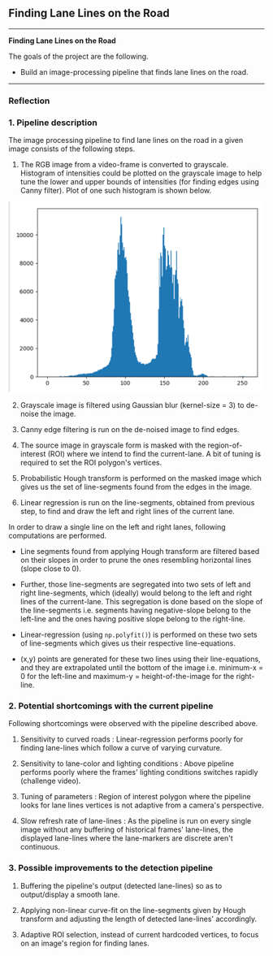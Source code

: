 ## **Finding Lane Lines on the Road**

---

**Finding Lane Lines on the Road**

The goals of the project are the following.
* Build an image-processing pipeline that finds lane lines on the road.

---

### Reflection

### 1. Pipeline description

The image processing pipeline to find lane lines on the road in a given image consists of the following steps.

  1. The RGB image from a video-frame is converted to grayscale.
  Histogram of intensities could be plotted on the grayscale image to help tune
  the lower and upper bounds of intensities (for finding edges using Canny filter).
  Plot of one such histogram is shown below.

  ![alt text](./test_images_output/sampleHistogramIntensities.png "Histogram of grayscale intensities")

  2. Grayscale image is filtered using Gaussian blur (kernel-size = 3) to
  de-noise the image.

  3. Canny edge filtering is run on the de-noised image to find edges.

  4. The source image in grayscale form is masked with the region-of-interest
  (ROI) where we intend to find the current-lane. A bit of tuning is required to set the ROI polygon's vertices.

  5. Probabilistic Hough transform is performed on the masked image which gives
  us the set of line-segments found from the edges in the image.

  6. Linear regression is run on the line-segments, obtained from previous step,
  to find and draw the left and right lines of the current lane.


In order to draw a single line on the left and right lanes, following computations
are performed.

  - Line segments found from applying Hough transform are filtered based on their
  slopes in order to prune the ones resembling horizontal lines (slope close to 0).

  - Further, those line-segments are segregated into two sets of left and right
  line-segments, which (ideally) would belong to the left and right lines of the current-lane. This segregation is done based on the slope of the line-segments
  i.e. segments having negative-slope belong to the left-line and the ones having
  positive slope belong to the right-line.

  - Linear-regression (using `np.polyfit()`) is performed on these two sets of
  line-segments which gives us their respective line-equations.

  - (x,y) points are generated for these two lines using their line-equations,
  and they are extrapolated until the bottom of the image i.e. minimum-x = 0 for
  the left-line and maximum-y = height-of-the-image for the right-line.


### 2. Potential shortcomings with the current pipeline

Following shortcomings were observed with the pipeline described above.

1. Sensitivity to curved roads : Linear-regression performs poorly for finding
lane-lines which follow a curve of varying curvature.

2. Sensitivity to lane-color and lighting conditions : Above pipeline performs
poorly where the frames' lighting conditions switches rapidly (challenge video).

3. Tuning of parameters : Region of interest polygon where the pipeline looks for
lane lines vertices is not adaptive from a camera's perspective.

4. Slow refresh rate of lane-lines : As the pipeline is run on every single image
without any buffering of historical frames' lane-lines, the displayed lane-lines
where the lane-markers are discrete aren't continuous.  


### 3. Possible improvements to the detection pipeline

1. Buffering the pipeline's output (detected lane-lines) so as to output/display
a smooth lane.

2. Applying non-linear curve-fit on the line-segments given by Hough transform
and adjusting the length of detected lane-lines' accordingly.

3. Adaptive ROI selection, instead of current hardcoded vertices, to focus on an
image's region for finding lanes.
